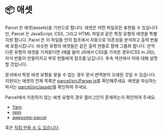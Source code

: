 # 📦 애셋

Parcel 은 애셋(assets)을 기반으로 합니다. 애셋은 어떤 파일로든 표현될 수 있습니다만, Parcel 은 JavaScript, CSS, 그리고 HTML 파일과 같은 특정 유형의 애셋을 특별 지원 합니다. Pacel 은 이 파일들 안의 참조에서 자동으로 의존성을 분석하고 출력 번들에 포함시킵니다. 비슷한 유형의 애셋들은 같은 출력 번들로 함께 그룹화 합니다. 만약 다른 유형의 애셋을 가져왔다면 (예를 들어 JS에서 CSS를 가져온 경우(CSS in JS)), 자식 번들이 만들어지고 부모 번들에게 참조를 남깁니다. 후속 섹션에서 이에 대해 설명할 것입니다.

문서에서 특정 애셋 유형을 찾을 수 없는 경우 문서 번역본이 오래된 것일 수 있습니다. 지원되는 애셋의 전체 목록은 [parcel/src/Parser.js](https://github.com/parcel-bundler/parcel/blob/master/packages/core/parcel-bundler/src/Parser.js#L10)를 확인해주세요. 에셋을 파싱하는 파서는 [parcel/src/asset/](https://github.com/parcel-bundler/parcel/tree/master/packages/core/parcel-bundler/src/assets)를 확인하여 주세요.

Parcel에서 지원하지 않는 에셋 유형의 경우 플러그인이 존재하는지 확인하여 주세요.

- [Yarn](https://yarnpkg.com/en/packages?q=parcel-plugin-&p=1)
- [npm](https://www.npmjs.com/search?q=parcel-plugin-)
- [awesome-parcel](https://github.com/parcel-bundler/awesome-parcel#plugins)

혹은 [직접 만들 수 도 있습니다](plugins.html).
